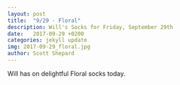 ```yaml
---
layout: post
title:  "9/29 - Floral"
description: Will's Socks for Friday, September 29th
date:   2017-09-29 +0200
categories: jekyll update
img: 2017-09-29_floral.jpg
author: Scott Shepard
---
```


Will has on delightful Floral socks today.
